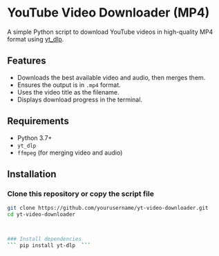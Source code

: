 # YouTube Video Downloader (MP4)

A simple Python script to download YouTube videos in high-quality MP4 format using [yt_dlp](https://github.com/yt-dlp/yt-dlp).

## Features

- Downloads the best available video and audio, then merges them.
- Ensures the output is in `.mp4` format.
- Uses the video title as the filename.
- Displays download progress in the terminal.

## Requirements

- Python 3.7+
- `yt_dlp`
- `ffmpeg` (for merging video and audio)

## Installation

### Clone this repository or copy the script file

```bash
git clone https://github.com/yourusername/yt-video-downloader.git
cd yt-video-downloader



### Install dependencies 
``` pip install yt-dlp  ```
